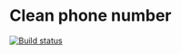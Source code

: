 # Clean phone number

[![Build status](https://ci.appveyor.com/api/projects/status/jt705er4tv06wkw1?svg=true)](https://ci.appveyor.com/project/OlyaVirchenko/regex-phone)